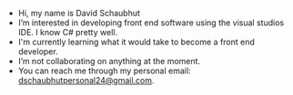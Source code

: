 - Hi, my name is David Schaubhut
- I’m interested in developing front end software using the visual studios IDE. I know C# pretty well. 
- I'm currently learning what it would take to become a front end developer.  
- I’m not collaborating on anything at the moment. 
- You can reach me through my personal email: dschaubhutpersonal24@gmail.com. 

<!---
dschaubhut/dschaubhut is a ✨ special ✨ repository because its `README.md` (this file) appears on your GitHub profile.
You can click the Preview link to take a look at your changes.
--->
